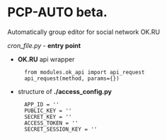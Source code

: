 # PCP-AUTO  beta.
Automatically group editor for social network OK.RU

*cron_file.py* - **entry point**

- **OK.RU** api wrapper

	    from modules.ok_api import api_request
		api_request(method, params={})

- structure of **./access_config.py**

		APP_ID = ''
		PUBLIC_KEY = ''
		SECRET_KEY = ''
		ACCESS_TOKEN = ''
		SECRET_SESSION_KEY = ''
